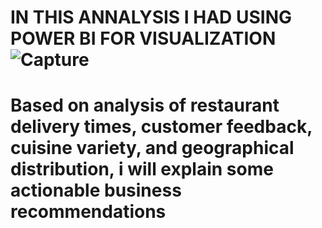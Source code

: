 # IN THIS ANNALYSIS I HAD USING POWER BI FOR VISUALIZATION![Capture](https://github.com/user-attachments/assets/75b94621-bac0-4fc4-90dd-8286c224c8d3)
# Based on analysis of restaurant delivery times, customer feedback, cuisine variety, and geographical distribution, i will explain some actionable business recommendations

